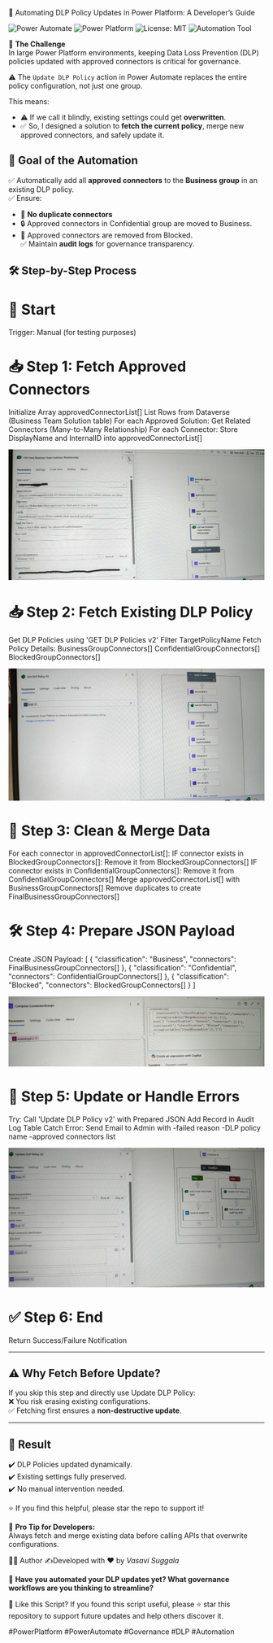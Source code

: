 
🚀 Automating DLP Policy Updates in Power Platform: A Developer’s Guide

![Power Automate](https://img.shields.io/badge/Built%20With-Power%20Automate-0078D7?logo=microsoftpowerautomate&logoColor=white)
![Power Platform](https://img.shields.io/badge/Platform-Microsoft%20Power%20Platform-purple?logo=microsoftpowerapps&logoColor=white)
![License: MIT](https://img.shields.io/badge/License-MIT-green.svg)
![Automation Tool](https://img.shields.io/badge/Tool-Type%3A%20Automation-blue)


🔐 **The Challenge**  
In large Power Platform environments, keeping Data Loss Prevention (DLP) policies updated with approved connectors is critical for governance.  

⚠️ The `Update DLP Policy` action in Power Automate replaces the entire policy configuration, not just one group.  

This means:  
- ⚠️ If we call it blindly, existing settings could get **overwritten**.  
- ✅ So, I designed a solution to **fetch the current policy**, merge new approved connectors, and safely update it.  

## 🎯 Goal of the Automation  

✅ Automatically add all **approved connectors** to the **Business group** in an existing DLP policy.  
✅ Ensure:  
- 🔄 **No duplicate connectors**  
- 🔒 Approved connectors in Confidential group are moved to Business.  
- 🚫 Approved connectors are removed from Blocked.  
✅ Maintain **audit logs** for governance transparency.


## 🛠️ Step-by-Step Process  

# 🚀 Start
Trigger: Manual (for testing purposes)

# 📥 Step 1: Fetch Approved Connectors

Initialize Array approvedConnectorList[]
List Rows from Dataverse (Business Team Solution table)
For each Approved Solution:
    Get Related Connectors (Many-to-Many Relationship)
    For each Connector:
        Store DisplayName and InternalID into approvedConnectorList[]

![Manual Trigger and List Rows](https://github.com/vasavisuggala/power-platform-dlp-automation/blob/images/manual-trigger-list-rows.jpeg)

# 📥 Step 2: Fetch Existing DLP Policy
  
Get DLP Policies using 'GET DLP Policies v2'
Filter TargetPolicyName
Fetch Policy Details:
    BusinessGroupConnectors[]
    ConfidentialGroupConnectors[]
    BlockedGroupConnectors[]

![Get DLP Policy](https://github.com/vasavisuggala/power-platform-dlp-automation/blob/images/Get-DLP-Policy.jpeg)

# 🔄 Step 3: Clean & Merge Data
  
For each connector in approvedConnectorList[]:
    IF connector exists in BlockedGroupConnectors[]:
        Remove it from BlockedGroupConnectors[]
    IF connector exists in ConfidentialGroupConnectors[]:
        Remove it from ConfidentialGroupConnectors[]
Merge approvedConnectorList[] with BusinessGroupConnectors[]
Remove duplicates to create FinalBusinessGroupConnectors[]

# 🛠 Step 4: Prepare JSON Payload
  
Create JSON Payload:
[
  { "classification": "Business", "connectors": FinalBusinessGroupConnectors[] },
  { "classification": "Confidential", "connectors": ConfidentialGroupConnectors[] },
  { "classification": "Blocked", "connectors": BlockedGroupConnectors[] }
]

![Connector Groups](https://github.com/vasavisuggala/power-platform-dlp-automation/blob/images/connector-groups.jpeg)

# 🔀 Step 5: Update or Handle Errors
  
Try:
   Call 'Update DLP Policy v2' with Prepared JSON
    Add Record in Audit Log Table
Catch Error:
   Send Email to Admin with
     -failed reason
     -DLP policy name
     -approved connectors list

![Update DLP Policy](https://github.com/vasavisuggala/power-platform-dlp-automation/blob/images/Update-DLP-policy.jpeg)

# ✅ Step 6: End
  
Return Success/Failure Notification

---

## ⚠️ Why Fetch Before Update?
If you skip this step and directly use Update DLP Policy:  
❌ You risk erasing existing configurations.  
✅ Fetching first ensures a **non-destructive update**.  

---

## 🌟 Result  

✔️ DLP Policies updated dynamically.  
✔️ Existing settings fully preserved.  
✔️ No manual intervention needed.  

⭐ If you find this helpful, please star the repo to support it!


📢 **Pro Tip for Developers:**  
Always fetch and merge existing data before calling APIs that overwrite configurations. 

👩‍💻 Author ✍️Developed with ❤️ by *Vasavi Suggala*

💬 **Have you automated your DLP updates yet? What governance workflows are you thinking to streamline?**  

🌟 Like this Script? If you found this script useful, please ⭐ star this repository to support future updates and help others discover it.

#PowerPlatform #PowerAutomate #Governance #DLP #Automation
